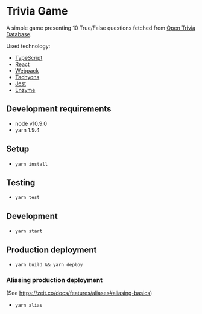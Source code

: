 # Trivia Game

A simple game presenting 10 True/False questions fetched from [Open Trivia Database](https://opentdb.com/).

Used technology:

- [TypeScript](https://www.typescriptlang.org/)
- [React](https://reactjs.org/)
- [Webpack](https://webpack.js.org/)
- [Tachyons](http://tachyons.io/)
- [Jest](https://jestjs.io/)
- [Enzyme](http://airbnb.io/enzyme/)

## Development requirements

- node v10.9.0
- yarn 1.9.4

## Setup

- `yarn install`

## Testing

- `yarn test`

## Development

- `yarn start`

## Production deployment

- `yarn build && yarn deploy`

### Aliasing production deployment

(See https://zeit.co/docs/features/aliases#aliasing-basics)

- `yarn alias`
